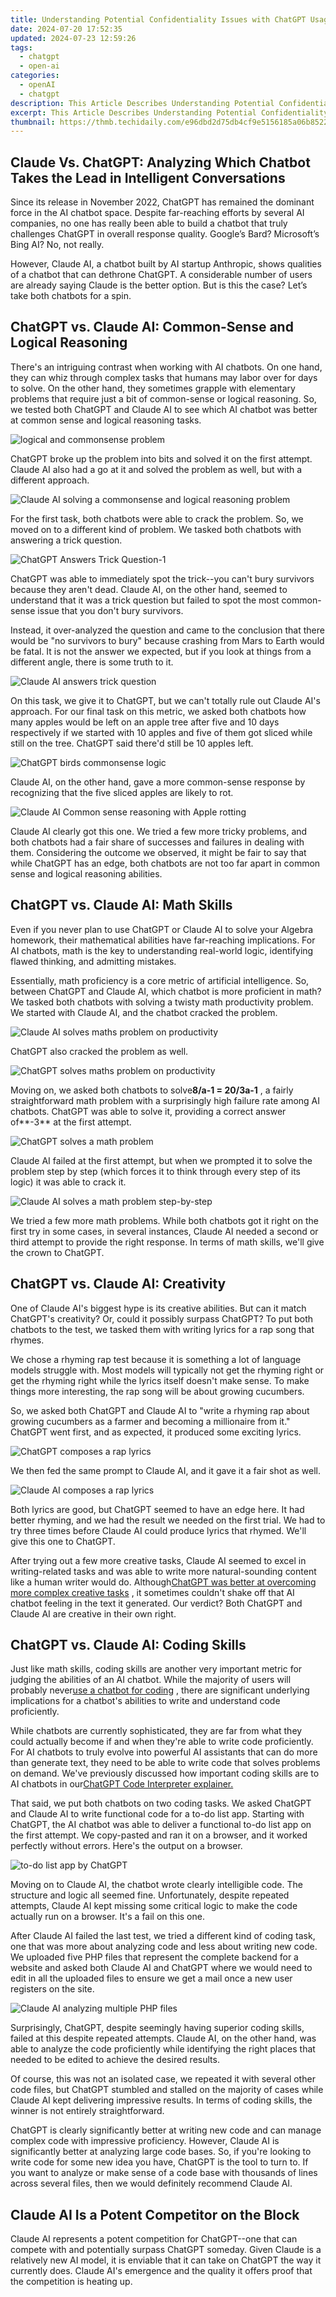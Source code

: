 ```yaml
---
title: Understanding Potential Confidentiality Issues with ChatGPT Usage
date: 2024-07-20 17:52:35
updated: 2024-07-23 12:59:26
tags:
  - chatgpt
  - open-ai
categories:
  - openAI
  - chatgpt
description: This Article Describes Understanding Potential Confidentiality Issues with ChatGPT Usage
excerpt: This Article Describes Understanding Potential Confidentiality Issues with ChatGPT Usage
thumbnail: https://thmb.techidaily.com/e96dbd2d75db4cf9e5156185a06b8522a82e72348433fead285cc509b104d60e.jpg
---
```


## Claude Vs. ChatGPT: Analyzing Which Chatbot Takes the Lead in Intelligent Conversations

 Since its release in November 2022, ChatGPT has remained the dominant force in the AI chatbot space. Despite far-reaching efforts by several AI companies, no one has really been able to build a chatbot that truly challenges ChatGPT in overall response quality. Google’s Bard? Microsoft’s Bing AI? No, not really.

 However, Claude AI, a chatbot built by AI startup Anthropic, shows qualities of a chatbot that can dethrone ChatGPT. A considerable number of users are already saying Claude is the better option. But is this the case? Let’s take both chatbots for a spin.

## ChatGPT vs. Claude AI: Common-Sense and Logical Reasoning

 There's an intriguing contrast when working with AI chatbots. On one hand, they can whiz through complex tasks that humans may labor over for days to solve. On the other hand, they sometimes grapple with elementary problems that require just a bit of common-sense or logical reasoning. So, we tested both ChatGPT and Claude AI to see which AI chatbot was better at common sense and logical reasoning tasks.

![logical and commonsense problem](https://static1.makeuseofimages.com/wordpress/wp-content/uploads/2023/08/logical-and-commonsense-problem.jpg)

 ChatGPT broke up the problem into bits and solved it on the first attempt. Claude AI also had a go at it and solved the problem as well, but with a different approach.

![Claude AI solving a commonsense and logical reasoning problem](https://static1.makeuseofimages.com/wordpress/wp-content/uploads/2023/08/claude-ai-solving-a-commonsense-and-logical-reasoning-problem.jpg)

 For the first task, both chatbots were able to crack the problem. So, we moved on to a different kind of problem. We tasked both chatbots with answering a trick question.

![ChatGPT Answers Trick Question-1](https://static1.makeuseofimages.com/wordpress/wp-content/uploads/2023/08/chatgpt-answers-trick-question-1.jpg)

 ChatGPT was able to immediately spot the trick--you can't bury survivors because they aren't dead. Claude AI, on the other hand, seemed to understand that it was a trick question but failed to spot the most common-sense issue that you don't bury survivors.

 Instead, it over-analyzed the question and came to the conclusion that there would be "no survivors to bury" because crashing from Mars to Earth would be fatal. It is not the answer we expected, but if you look at things from a different angle, there is some truth to it.

![Claude AI answers trick question](https://static1.makeuseofimages.com/wordpress/wp-content/uploads/2023/08/claude-ai-answers-trick-question.jpg)

 On this task, we give it to ChatGPT, but we can't totally rule out Claude AI's approach. For our final task on this metric, we asked both chatbots how many apples would be left on an apple tree after five and 10 days respectively if we started with 10 apples and five of them got sliced while still on the tree. ChatGPT said there'd still be 10 apples left.

![ChatGPT birds commonsense logic](https://static1.makeuseofimages.com/wordpress/wp-content/uploads/2023/08/chatgpt-birds-commonsense-logic.jpg)

 Claude AI, on the other hand, gave a more common-sense response by recognizing that the five sliced apples are likely to rot.

![Claude AI Common sense reasoning with Apple rotting](https://static1.makeuseofimages.com/wordpress/wp-content/uploads/2023/08/claude-ai-common-sense-reasoning-with-apple-rotting.jpg)

 Claude AI clearly got this one. We tried a few more tricky problems, and both chatbots had a fair share of successes and failures in dealing with them. Considering the outcome we observed, it might be fair to say that while ChatGPT has an edge, both chatbots are not too far apart in common sense and logical reasoning abilities.

## ChatGPT vs. Claude AI: Math Skills

 Even if you never plan to use ChatGPT or Claude AI to solve your Algebra homework, their mathematical abilities have far-reaching implications. For AI chatbots, math is the key to understanding real-world logic, identifying flawed thinking, and admitting mistakes.

 Essentially, math proficiency is a core metric of artificial intelligence. So, between ChatGPT and Claude AI, which chatbot is more proficient in math? We tasked both chatbots with solving a twisty math productivity problem. We started with Claude AI, and the chatbot cracked the problem.

![Claude AI solves maths problem on productivity](https://static1.makeuseofimages.com/wordpress/wp-content/uploads/2023/08/claude-ai-solves-maths-problem-on-productivity.jpg)

ChatGPT also cracked the problem as well.

![ChatGPT solves maths problem on productivity](https://static1.makeuseofimages.com/wordpress/wp-content/uploads/2023/08/chatgpt-solves-maths-problem-on-productivity.jpg)

 Moving on, we asked both chatbots to solve**8/a-1 = 20/3a-1** , a fairly straightforward math problem with a surprisingly high failure rate among AI chatbots. ChatGPT was able to solve it, providing a correct answer of**\-3** at the first attempt.

![ChatGPT solves a math problem](https://static1.makeuseofimages.com/wordpress/wp-content/uploads/2023/08/chatgpt-solves-a-math-problem.jpg)

 Claude AI failed at the first attempt, but when we prompted it to solve the problem step by step (which forces it to think through every step of its logic) it was able to crack it.

![Claude AI solves a math problem step-by-step](https://static1.makeuseofimages.com/wordpress/wp-content/uploads/2023/08/claude-ai-solves-a-math-problem-step-by-step.jpg)

 We tried a few more math problems. While both chatbots got it right on the first try in some cases, in several instances, Claude AI needed a second or third attempt to provide the right response. In terms of math skills, we'll give the crown to ChatGPT.

## ChatGPT vs. Claude AI: Creativity

 One of Claude AI's biggest hype is its creative abilities. But can it match ChatGPT's creativity? Or, could it possibly surpass ChatGPT? To put both chatbots to the test, we tasked them with writing lyrics for a rap song that rhymes.

 We chose a rhyming rap test because it is something a lot of language models struggle with. Most models will typically not get the rhyming right or get the rhyming right while the lyrics itself doesn't make sense. To make things more interesting, the rap song will be about growing cucumbers.

 So, we asked both ChatGPT and Claude AI to "write a rhyming rap about growing cucumbers as a farmer and becoming a millionaire from it." ChatGPT went first, and as expected, it produced some exciting lyrics.

![ChatGPT composes a rap lyrics](https://static1.makeuseofimages.com/wordpress/wp-content/uploads/2023/08/chatgpt-composes-a-rap-lyrics.jpg)

 We then fed the same prompt to Claude AI, and it gave it a fair shot as well.

![Claude AI composes a rap lyrics](https://static1.makeuseofimages.com/wordpress/wp-content/uploads/2023/08/claude-ai-composes-a-rap-lyrics.jpg)

 Both lyrics are good, but ChatGPT seemed to have an edge here. It had better rhyming, and we had the result we needed on the first trial. We had to try three times before Claude AI could produce lyrics that rhymed. We'll give this one to ChatGPT.

 After trying out a few more creative tasks, Claude AI seemed to excel in writing-related tasks and was able to write more natural-sounding content like a human writer would do. Although[ChatGPT was better at overcoming more complex creative tasks](https://www.makeuseof.com/creative-ways-to-use-chatgpt-openai/) , it sometimes couldn't shake off that AI chatbot feeling in the text it generated. Our verdict? Both ChatGPT and Claude AI are creative in their own right.

## ChatGPT vs. Claude AI: Coding Skills

 Just like math skills, coding skills are another very important metric for judging the abilities of an AI chatbot. While the majority of users will probably never[use a chatbot for coding](https://www.makeuseof.com/chatgpt-programming-practical-uses/) , there are significant underlying implications for a chatbot's abilities to write and understand code proficiently.

 While chatbots are currently sophisticated, they are far from what they could actually become if and when they're able to write code proficiently. For AI chatbots to truly evolve into powerful AI assistants that can do more than generate text, they need to be able to write code that solves problems on demand. We've previously discussed how important coding skills are to AI chatbots in our[ChatGPT Code Interpreter explainer.](https://www.makeuseof.com/what-is-chatgpt-code-interpreter/)

 ​​​​​​That said, we put both chatbots on two coding tasks. We asked ChatGPT and Claude AI to write functional code for a to-do list app. Starting with ChatGPT, the AI chatbot was able to deliver a functional to-do list app on the first attempt. We copy-pasted and ran it on a browser, and it worked perfectly without errors. Here's the output on a browser.

![to-do list app by ChatGPT](https://static1.makeuseofimages.com/wordpress/wp-content/uploads/2023/08/to-do-list-app-by-chatgpt.jpg)

 Moving on to Claude AI, the chatbot wrote clearly intelligible code. The structure and logic all seemed fine. Unfortunately, despite repeated attempts, Claude AI kept missing some critical logic to make the code actually run on a browser. It's a fail on this one.

 After Claude AI failed the last test, we tried a different kind of coding task, one that was more about analyzing code and less about writing new code. We uploaded five PHP files that represent the complete backend for a website and asked both Claude AI and ChatGPT where we would need to edit in all the uploaded files to ensure we get a mail once a new user registers on the site.

![Claude AI analyzing multiple PHP files](https://static1.makeuseofimages.com/wordpress/wp-content/uploads/2023/08/claude-ai-analyzing-multiple-php-files.jpg)

 Surprisingly, ChatGPT, despite seemingly having superior coding skills, failed at this despite repeated attempts. Claude AI, on the other hand, was able to analyze the code proficiently while identifying the right places that needed to be edited to achieve the desired results.

 Of course, this was not an isolated case, we repeated it with several other code files, but ChatGPT stumbled and stalled on the majority of cases while Claude AI kept delivering impressive results. In terms of coding skills, the winner is not entirely straightforward.

 ChatGPT is clearly significantly better at writing new code and can manage complex code with impressive proficiency. However, Claude AI is significantly better at analyzing large code bases. So, if you're looking to write code for some new idea you have, ChatGPT is the tool to turn to. If you want to analyze or make sense of a code base with thousands of lines across several files, then we would definitely recommend Claude AI.

## Claude AI Is a Potent Competitor on the Block

 Claude AI represents a potent competition for ChatGPT--one that can compete with and potentially surpass ChatGPT someday. Given Claude is a relatively new AI model, it is enviable that it can take on ChatGPT the way it currently does. Claude AI's emergence and the quality it offers proof that the competition is heating up.


<ins class="adsbygoogle"
     style="display:block"
     data-ad-format="autorelaxed"
     data-ad-client="ca-pub-7571918770474297"
     data-ad-slot="1223367746"></ins>



<ins class="adsbygoogle"
     style="display:block"
     data-ad-client="ca-pub-7571918770474297"
     data-ad-slot="8358498916"
     data-ad-format="auto"
     data-full-width-responsive="true"></ins>
